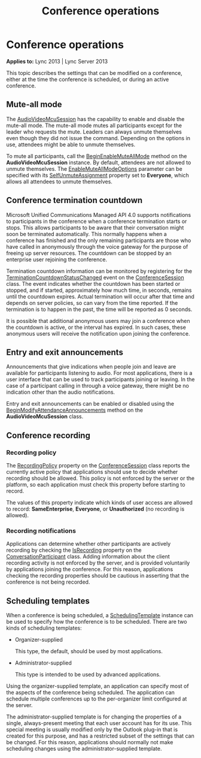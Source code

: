 ﻿---
title: Conference operations
TOCTitle: Conference operations
ms:assetid: 4c48fb22-4f9a-4784-894a-cdd7c12ff50e
ms:mtpsurl: https://msdn.microsoft.com/library/Dn465991(v=office.15)
ms:contentKeyID: 57102829
ms.date: 07/25/2014
mtps_version: v=office.15
---

# Conference operations


**Applies to:** Lync 2013 | Lync Server 2013

 

This topic describes the settings that can be modified on a conference, either at the time the conference is scheduled, or during an active conference.

## Mute-all mode

The [AudioVideoMcuSession](https://msdn.microsoft.com/library/hh385298\(v=office.15\)) has the capability to enable and disable the mute-all mode. The mute-all mode mutes all participants except for the leader who requests the mute. Leaders can always unmute themselves even though they did not issue the command. Depending on the options in use, attendees might be able to unmute themselves.

To mute all participants, call the [BeginEnableMuteAllMode](https://msdn.microsoft.com/library/hh384702\(v=office.15\)) method on the **AudioVideoMcuSession** instance. By default, attendees are not allowed to unmute themselves. The [EnableMuteAllModeOptions](https://msdn.microsoft.com/library/hh382921\(v=office.15\)) parameter can be specified with its [SelfUnmuteAssignment](https://msdn.microsoft.com/library/hh382298\(v=office.15\)) property set to **Everyone**, which allows all attendees to unmute themselves.

## Conference termination countdown

Microsoft Unified Communications Managed API 4.0 supports notifications to participants in the conference when a conference termination starts or stops. This allows participants to be aware that their conversation might soon be terminated automatically. This normally happens when a conference has finished and the only remaining participants are those who have called in anonymously through the voice gateway for the purpose of freeing up server resources. The countdown can be stopped by an enterprise user rejoining the conference.

Termination countdown information can be monitored by registering for the [TerminationCountdownStatusChanged](https://msdn.microsoft.com/library/hh384066\(v=office.15\)) event on the [ConferenceSession](https://msdn.microsoft.com/library/hh349315\(v=office.15\)) class. The event indicates whether the countdown has been started or stopped, and if started, approximately how much time, in seconds, remains until the countdown expires. Actual termination will occur after that time and depends on server policies, so can vary from the time reported. If the termination is to happen in the past, the time will be reported as 0 seconds.

It is possible that additional anonymous users may join a conference when the countdown is active, or the interval has expired. In such cases, these anonymous users will receive the notification upon joining the conference.

## Entry and exit announcements

Announcements that give indications when people join and leave are available for participants listening to audio. For most applications, there is a user interface that can be used to track participants joining or leaving. In the case of a participant calling in through a voice gateway, there might be no indication other than the audio notifications.

Entry and exit announcements can be enabled or disabled using the [BeginModifyAttendanceAnnouncements](https://msdn.microsoft.com/library/hh366272\(v=office.15\)) method on the **AudioVideoMcuSession** class.

## Conference recording

### Recording policy

The [RecordingPolicy](https://msdn.microsoft.com/library/hh383156\(v=office.15\)) property on the [ConferenceSession](https://msdn.microsoft.com/library/hh349315\(v=office.15\)) class reports the currently active policy that applications should use to decide whether recording should be allowed. This policy is not enforced by the server or the platform, so each application must check this property before starting to record.

The values of this property indicate which kinds of user access are allowed to record: **SameEnterprise**, **Everyone**, or **Unauthorized** (no recording is allowed).

### Recording notifications

Applications can determine whether other participants are actively recording by checking the [IsRecording](https://msdn.microsoft.com/library/hh383146\(v=office.15\)) property on the [ConversationParticipant](https://msdn.microsoft.com/library/hh366199\(v=office.15\)) class. Adding information about the client recording activity is not enforced by the server, and is provided voluntarily by applications joining the conference. For this reason, applications checking the recording properties should be cautious in asserting that the conference is not being recorded.

## Scheduling templates

When a conference is being scheduled, a [SchedulingTemplate](https://msdn.microsoft.com/library/hh348859\(v=office.15\)) instance can be used to specify how the conference is to be scheduled. There are two kinds of scheduling templates:

  - Organizer-supplied
    
    This type, the default, should be used by most applications.

  - Administrator-supplied
    
    This type is intended to be used by advanced applications.

Using the organizer-supplied template, an application can specify most of the aspects of the conference being scheduled. The application can schedule multiple conferences up to the per-organizer limit configured at the server.

The administrator-supplied template is for changing the properties of a single, always-present meeting that each user account has for its use. This special meeting is usually modified only by the Outlook plug-in that is created for this purpose, and has a restricted subset of the settings that can be changed. For this reason, applications should normally not make scheduling changes using the administrator-supplied template.

